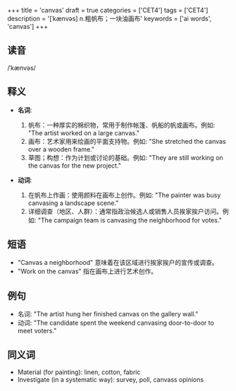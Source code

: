 +++
title = 'canvas'
draft = true
categories = ['CET4']
tags = ['CET4']
description = '[ˈkænvəs] n.粗帆布；一块油画布'
keywords = ['ai words', 'canvas']
+++

## 读音
/ˈkænvəs/

## 释义
- **名词**: 
    1. 帆布：一种厚实的棉织物，常用于制作帐篷、帆船的帆或画布。例如: "The artist worked on a large canvas."
    2. 画布：艺术家用来绘画的平面支持物。例如: "She stretched the canvas over a wooden frame."
    3. 草图；构想：作为计划或讨论的基础。例如: "They are still working on the canvas for the new project."

- **动词**:
    1. 在帆布上作画：使用颜料在画布上创作。例如: "The painter was busy canvasing a landscape scene."
    2. 详细调查（地区、人群）：通常指政治候选人或销售人员挨家挨户访问。例如: "The campaign team is canvasing the neighborhood for votes."

## 短语
- "Canvas a neighborhood" 意味着在该区域进行挨家挨户的宣传或调查。
- "Work on the canvas" 指在画布上进行艺术创作。

## 例句
- 名词: "The artist hung her finished canvas on the gallery wall."
- 动词: "The candidate spent the weekend canvasing door-to-door to meet voters."

## 同义词
- Material (for painting): linen, cotton, fabric
- Investigate (in a systematic way): survey, poll, canvass opinions
